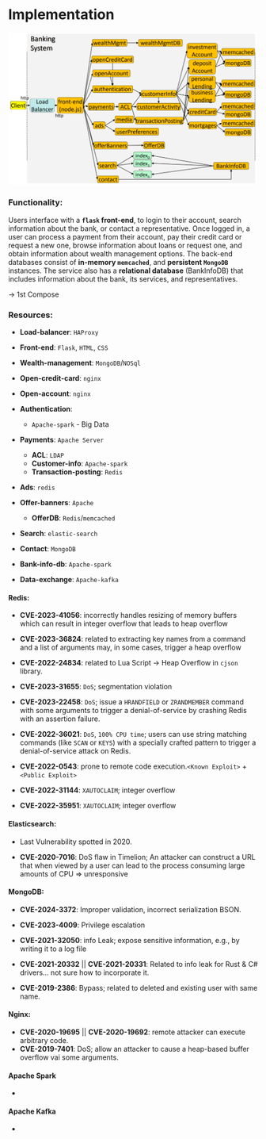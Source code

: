 # Implementation

![Reference Image](./image/ref_img.png)

### Functionality:
Users interface with a **`flask` front-end**, to login to their
account, search information about the bank, or contact a
representative. Once logged in, a user can process a payment
from their account, pay their credit card or request a new one,
browse information about loans or request one, and obtain
information about wealth management options. The back-end
databases consist of **in-memory `memcached`**, and **persistent `MongoDB`** instances. The service also has a **relational database**
(BankInfoDB) that includes information about the bank, its
services, and representatives.

-> 1st Compose

### Resources:

- **Load-balancer**: `HAProxy`
- **Front-end**: `Flask`, `HTML`, `CSS` 
- **Wealth-management**: `MongoDB`/`NOSql`
- **Open-credit-card**: `nginx`
- **Open-account**: `nginx`
- **Authentication**: 
  * `Apache-spark` - Big Data
- **Payments**: `Apache Server`
  * **ACL**: `LDAP`
  * **Customer-info**: `Apache-spark`
  * **Transaction-posting**: `Redis`
- **Ads**: `redis`
- **Offer-banners**: `Apache`
  * **OfferDB**: `Redis`/`memcached`
- **Search**: `elastic-search`
- **Contact**: `MongoDB`
- **Bank-info-db**: `Apache-spark`

- **Data-exchange**: `Apache-kafka`

#### Redis:
- **CVE-2023-41056**: incorrectly handles resizing of memory buffers which can result in integer overflow that leads to heap overflow
- **CVE-2023-36824**: related to extracting key names from a command and a list of arguments may, in some cases, trigger a heap overflow
- **CVE-2022-24834**: related to Lua Script -> Heap Overflow in `cjson` library.

- **CVE-2023-31655**: `DoS`; segmentation violation
- **CVE-2023-22458**: `DoS`; issue a `HRANDFIELD` or `ZRANDMEMBER` command with some arguments to trigger a denial-of-service by crashing Redis with an assertion failure.
- **CVE-2022-36021**: `DoS`, `100% CPU time`; users can use string matching commands (like `SCAN` or `KEYS`) with a specially crafted pattern to trigger a denial-of-service attack on Redis.

- **CVE-2022-0543**: prone to remote code execution.`<Known Exploit>` + `<Public Exploit>`
- **CVE-2022-31144**: `XAUTOCLAIM`; integer overflow
- **CVE-2022-35951**: `XAUTOCLAIM`; integer overflow

#### Elasticsearch:
* Last Vulnerability spotted in 2020.
- **CVE-2020-7016**: DoS flaw in Timelion; An attacker can construct a URL that when viewed by a user can lead to the process consuming large amounts of CPU => unresponsive

#### MongoDB:
- **CVE-2024-3372**: Improper validation, incorrect serialization BSON.
- **CVE-2023-4009**: Privilege escalation
- **CVE-2021-32050**: info Leak; expose sensitive information, e.g., by writing it to a log file
- **CVE-2021-20332** || **CVE-2021-20331**: Related to info leak for Rust & C# drivers... not sure how to incorporate it.

- **CVE-2019-2386**: Bypass; related to deleted and existing user with same name.

#### Nginx:
- **CVE-2020-19695** || **CVE-2020-19692**: remote attacker can execute arbitrary code.
- **CVE-2019-7401**: DoS; allow an attacker to cause a heap-based buffer overflow vai some arguments.

#### 

#### Apache Spark
- 

#### Apache Kafka
- 